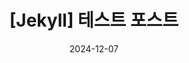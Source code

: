 ---
title : "[Jekyll] 테스트 포스트"
excerpt: "md 파일에 마크다운 문법으로 작성하여 Github 원격 저장소에 업로드 해보자. 에디터는 Visual Studio code 사용! 로컬 서버에서 확인도 해보자. "

categories:
- Cpp
tags:
- [Bolg, jekyll, Github, Git, Cpp]

toc : true
toc_sticky : true

date: 2024-12-07
last_modified_at: 2024-12-07
---